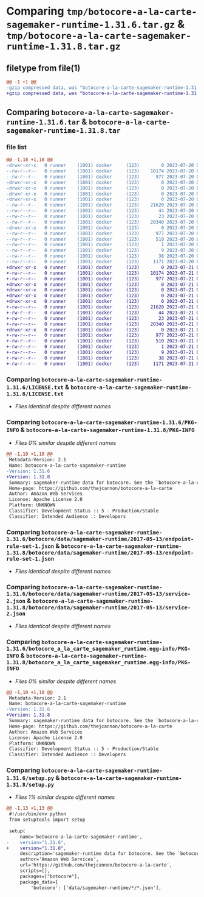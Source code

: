 # Comparing `tmp/botocore-a-la-carte-sagemaker-runtime-1.31.6.tar.gz` & `tmp/botocore-a-la-carte-sagemaker-runtime-1.31.8.tar.gz`

## filetype from file(1)

```diff
@@ -1 +1 @@
-gzip compressed data, was "botocore-a-la-carte-sagemaker-runtime-1.31.6.tar", last modified: Thu Jul 20 01:20:45 2023, max compression
+gzip compressed data, was "botocore-a-la-carte-sagemaker-runtime-1.31.8.tar", last modified: Fri Jul 21 01:21:56 2023, max compression
```

## Comparing `botocore-a-la-carte-sagemaker-runtime-1.31.6.tar` & `botocore-a-la-carte-sagemaker-runtime-1.31.8.tar`

### file list

```diff
@@ -1,18 +1,18 @@
-drwxr-xr-x   0 runner    (1001) docker     (123)        0 2023-07-20 01:20:45.802921 botocore-a-la-carte-sagemaker-runtime-1.31.6/
--rw-r--r--   0 runner    (1001) docker     (123)    10174 2023-07-20 01:20:45.000000 botocore-a-la-carte-sagemaker-runtime-1.31.6/LICENSE.txt
--rw-r--r--   0 runner    (1001) docker     (123)      977 2023-07-20 01:20:45.802921 botocore-a-la-carte-sagemaker-runtime-1.31.6/PKG-INFO
-drwxr-xr-x   0 runner    (1001) docker     (123)        0 2023-07-20 01:20:45.802921 botocore-a-la-carte-sagemaker-runtime-1.31.6/botocore/
-drwxr-xr-x   0 runner    (1001) docker     (123)        0 2023-07-20 01:20:45.802921 botocore-a-la-carte-sagemaker-runtime-1.31.6/botocore/data/
-drwxr-xr-x   0 runner    (1001) docker     (123)        0 2023-07-20 01:20:45.802921 botocore-a-la-carte-sagemaker-runtime-1.31.6/botocore/data/sagemaker-runtime/
-drwxr-xr-x   0 runner    (1001) docker     (123)        0 2023-07-20 01:20:45.802921 botocore-a-la-carte-sagemaker-runtime-1.31.6/botocore/data/sagemaker-runtime/2017-05-13/
--rw-r--r--   0 runner    (1001) docker     (123)    21620 2023-07-20 01:19:55.000000 botocore-a-la-carte-sagemaker-runtime-1.31.6/botocore/data/sagemaker-runtime/2017-05-13/endpoint-rule-set-1.json
--rw-r--r--   0 runner    (1001) docker     (123)       44 2023-07-20 01:19:55.000000 botocore-a-la-carte-sagemaker-runtime-1.31.6/botocore/data/sagemaker-runtime/2017-05-13/examples-1.json
--rw-r--r--   0 runner    (1001) docker     (123)       23 2023-07-20 01:19:55.000000 botocore-a-la-carte-sagemaker-runtime-1.31.6/botocore/data/sagemaker-runtime/2017-05-13/paginators-1.json
--rw-r--r--   0 runner    (1001) docker     (123)    20340 2023-07-20 01:19:55.000000 botocore-a-la-carte-sagemaker-runtime-1.31.6/botocore/data/sagemaker-runtime/2017-05-13/service-2.json
-drwxr-xr-x   0 runner    (1001) docker     (123)        0 2023-07-20 01:20:45.802921 botocore-a-la-carte-sagemaker-runtime-1.31.6/botocore_a_la_carte_sagemaker_runtime.egg-info/
--rw-r--r--   0 runner    (1001) docker     (123)      977 2023-07-20 01:20:45.000000 botocore-a-la-carte-sagemaker-runtime-1.31.6/botocore_a_la_carte_sagemaker_runtime.egg-info/PKG-INFO
--rw-r--r--   0 runner    (1001) docker     (123)      510 2023-07-20 01:20:45.000000 botocore-a-la-carte-sagemaker-runtime-1.31.6/botocore_a_la_carte_sagemaker_runtime.egg-info/SOURCES.txt
--rw-r--r--   0 runner    (1001) docker     (123)        1 2023-07-20 01:20:45.000000 botocore-a-la-carte-sagemaker-runtime-1.31.6/botocore_a_la_carte_sagemaker_runtime.egg-info/dependency_links.txt
--rw-r--r--   0 runner    (1001) docker     (123)        9 2023-07-20 01:20:45.000000 botocore-a-la-carte-sagemaker-runtime-1.31.6/botocore_a_la_carte_sagemaker_runtime.egg-info/top_level.txt
--rw-r--r--   0 runner    (1001) docker     (123)       38 2023-07-20 01:20:45.802921 botocore-a-la-carte-sagemaker-runtime-1.31.6/setup.cfg
--rw-r--r--   0 runner    (1001) docker     (123)     1171 2023-07-20 01:20:45.000000 botocore-a-la-carte-sagemaker-runtime-1.31.6/setup.py
+drwxr-xr-x   0 runner    (1001) docker     (123)        0 2023-07-21 01:21:56.071561 botocore-a-la-carte-sagemaker-runtime-1.31.8/
+-rw-r--r--   0 runner    (1001) docker     (123)    10174 2023-07-21 01:21:55.000000 botocore-a-la-carte-sagemaker-runtime-1.31.8/LICENSE.txt
+-rw-r--r--   0 runner    (1001) docker     (123)      977 2023-07-21 01:21:56.071561 botocore-a-la-carte-sagemaker-runtime-1.31.8/PKG-INFO
+drwxr-xr-x   0 runner    (1001) docker     (123)        0 2023-07-21 01:21:56.071561 botocore-a-la-carte-sagemaker-runtime-1.31.8/botocore/
+drwxr-xr-x   0 runner    (1001) docker     (123)        0 2023-07-21 01:21:56.071561 botocore-a-la-carte-sagemaker-runtime-1.31.8/botocore/data/
+drwxr-xr-x   0 runner    (1001) docker     (123)        0 2023-07-21 01:21:56.071561 botocore-a-la-carte-sagemaker-runtime-1.31.8/botocore/data/sagemaker-runtime/
+drwxr-xr-x   0 runner    (1001) docker     (123)        0 2023-07-21 01:21:56.071561 botocore-a-la-carte-sagemaker-runtime-1.31.8/botocore/data/sagemaker-runtime/2017-05-13/
+-rw-r--r--   0 runner    (1001) docker     (123)    21620 2023-07-21 01:21:06.000000 botocore-a-la-carte-sagemaker-runtime-1.31.8/botocore/data/sagemaker-runtime/2017-05-13/endpoint-rule-set-1.json
+-rw-r--r--   0 runner    (1001) docker     (123)       44 2023-07-21 01:21:06.000000 botocore-a-la-carte-sagemaker-runtime-1.31.8/botocore/data/sagemaker-runtime/2017-05-13/examples-1.json
+-rw-r--r--   0 runner    (1001) docker     (123)       23 2023-07-21 01:21:06.000000 botocore-a-la-carte-sagemaker-runtime-1.31.8/botocore/data/sagemaker-runtime/2017-05-13/paginators-1.json
+-rw-r--r--   0 runner    (1001) docker     (123)    20340 2023-07-21 01:21:06.000000 botocore-a-la-carte-sagemaker-runtime-1.31.8/botocore/data/sagemaker-runtime/2017-05-13/service-2.json
+drwxr-xr-x   0 runner    (1001) docker     (123)        0 2023-07-21 01:21:56.071561 botocore-a-la-carte-sagemaker-runtime-1.31.8/botocore_a_la_carte_sagemaker_runtime.egg-info/
+-rw-r--r--   0 runner    (1001) docker     (123)      977 2023-07-21 01:21:56.000000 botocore-a-la-carte-sagemaker-runtime-1.31.8/botocore_a_la_carte_sagemaker_runtime.egg-info/PKG-INFO
+-rw-r--r--   0 runner    (1001) docker     (123)      510 2023-07-21 01:21:56.000000 botocore-a-la-carte-sagemaker-runtime-1.31.8/botocore_a_la_carte_sagemaker_runtime.egg-info/SOURCES.txt
+-rw-r--r--   0 runner    (1001) docker     (123)        1 2023-07-21 01:21:56.000000 botocore-a-la-carte-sagemaker-runtime-1.31.8/botocore_a_la_carte_sagemaker_runtime.egg-info/dependency_links.txt
+-rw-r--r--   0 runner    (1001) docker     (123)        9 2023-07-21 01:21:56.000000 botocore-a-la-carte-sagemaker-runtime-1.31.8/botocore_a_la_carte_sagemaker_runtime.egg-info/top_level.txt
+-rw-r--r--   0 runner    (1001) docker     (123)       38 2023-07-21 01:21:56.071561 botocore-a-la-carte-sagemaker-runtime-1.31.8/setup.cfg
+-rw-r--r--   0 runner    (1001) docker     (123)     1171 2023-07-21 01:21:55.000000 botocore-a-la-carte-sagemaker-runtime-1.31.8/setup.py
```

### Comparing `botocore-a-la-carte-sagemaker-runtime-1.31.6/LICENSE.txt` & `botocore-a-la-carte-sagemaker-runtime-1.31.8/LICENSE.txt`

 * *Files identical despite different names*

### Comparing `botocore-a-la-carte-sagemaker-runtime-1.31.6/PKG-INFO` & `botocore-a-la-carte-sagemaker-runtime-1.31.8/PKG-INFO`

 * *Files 0% similar despite different names*

```diff
@@ -1,10 +1,10 @@
 Metadata-Version: 2.1
 Name: botocore-a-la-carte-sagemaker-runtime
-Version: 1.31.6
+Version: 1.31.8
 Summary: sagemaker-runtime data for botocore. See the `botocore-a-la-carte` package for more info.
 Home-page: https://github.com/thejcannon/botocore-a-la-carte
 Author: Amazon Web Services
 License: Apache License 2.0
 Platform: UNKNOWN
 Classifier: Development Status :: 5 - Production/Stable
 Classifier: Intended Audience :: Developers
```

### Comparing `botocore-a-la-carte-sagemaker-runtime-1.31.6/botocore/data/sagemaker-runtime/2017-05-13/endpoint-rule-set-1.json` & `botocore-a-la-carte-sagemaker-runtime-1.31.8/botocore/data/sagemaker-runtime/2017-05-13/endpoint-rule-set-1.json`

 * *Files identical despite different names*

### Comparing `botocore-a-la-carte-sagemaker-runtime-1.31.6/botocore/data/sagemaker-runtime/2017-05-13/service-2.json` & `botocore-a-la-carte-sagemaker-runtime-1.31.8/botocore/data/sagemaker-runtime/2017-05-13/service-2.json`

 * *Files identical despite different names*

### Comparing `botocore-a-la-carte-sagemaker-runtime-1.31.6/botocore_a_la_carte_sagemaker_runtime.egg-info/PKG-INFO` & `botocore-a-la-carte-sagemaker-runtime-1.31.8/botocore_a_la_carte_sagemaker_runtime.egg-info/PKG-INFO`

 * *Files 0% similar despite different names*

```diff
@@ -1,10 +1,10 @@
 Metadata-Version: 2.1
 Name: botocore-a-la-carte-sagemaker-runtime
-Version: 1.31.6
+Version: 1.31.8
 Summary: sagemaker-runtime data for botocore. See the `botocore-a-la-carte` package for more info.
 Home-page: https://github.com/thejcannon/botocore-a-la-carte
 Author: Amazon Web Services
 License: Apache License 2.0
 Platform: UNKNOWN
 Classifier: Development Status :: 5 - Production/Stable
 Classifier: Intended Audience :: Developers
```

### Comparing `botocore-a-la-carte-sagemaker-runtime-1.31.6/setup.py` & `botocore-a-la-carte-sagemaker-runtime-1.31.8/setup.py`

 * *Files 1% similar despite different names*

```diff
@@ -1,13 +1,13 @@
 #!/usr/bin/env python
 from setuptools import setup
 
 setup(
     name='botocore-a-la-carte-sagemaker-runtime',
-    version="1.31.6",
+    version="1.31.8",
     description='sagemaker-runtime data for botocore. See the `botocore-a-la-carte` package for more info.',
     author='Amazon Web Services',
     url='https://github.com/thejcannon/botocore-a-la-carte',
     scripts=[],
     packages=["botocore"],
     package_data={
         'botocore': ['data/sagemaker-runtime/*/*.json'],
```

